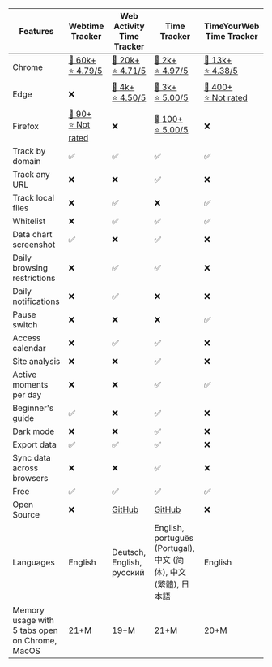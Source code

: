 
|Features|Webtime Tracker|Web Activity Time Tracker|Time Tracker|TimeYourWeb Time Tracker|
|----|----|----|----|----|
|Chrome|[👤 60k+<br/>⭐ 4.79/5](https://chrome.google.com/webstore/detail/webtime-tracker/ppaojnbmmaigjmlpjaldnkgnklhicppk)|[👤 20k+<br/>⭐ 4.71/5](https://chrome.google.com/webstore/detail/web-activity-time-tracker/hhfnghjdeddcfegfekjeihfmbjenlomm)|[👤 2k+<br/>⭐ 4.97/5](https://chrome.google.com/webstore/detail/time-tracker/dkdhhcbjijekmneelocdllcldcpmekmm)|[👤 13k+<br/>⭐ 4.38/5](https://chrome.google.com/webstore/detail/timeyourweb-time-tracker/kfmlkgchpffnaphmlmjnimonlldbcpnh)
|Edge|❌|[👤 4k+<br/>⭐ 4.50/5](https://chrome.google.com/webstore/detail/web-activity-time-tracker/hhfnghjdeddcfegfekjeihfmbjenlomm)|[👤 3k+<br/>⭐ 5.00/5](https://microsoftedge.microsoft.com/addons/detail/timer-running-browsin/fepjgblalcnepokjblgbgmapmlkgfahc)|[👤 400+<br/>⭐ Not rated](https://microsoftedge.microsoft.com/addons/detail/insight-track-and-optim/kkcmfbejfopnopfcmcjgfkpalecbleio)|[👤 1k+<br/>⭐ 5.00/5](https://microsoftedge.microsoft.com/addons/detail/timeyourweb-time-tracker/jodkkcjbahdphacgjhacggclncbaffoe)
|Firefox|[👤 90+<br/>⭐ Not rated](https://addons.mozilla.org/en-US/firefox/addon/webtime-tracker-2/)|❌|[👤 100+<br/>⭐ 5.00/5](https://addons.mozilla.org/en-US/firefox/addon/besttimetracker/)|❌
|Track by domain|✅|✅|✅|✅|
|Track any URL|❌|❌|✅|❌
|Track local files|❌|✅|❌|✅|
|Whitelist|❌|✅|✅|✅
|Data chart screenshot|✅|❌|✅|❌
|Daily browsing restrictions|❌|✅|✅|❌
|Daily notifications|❌|✅|❌|❌|❌
|Pause switch|❌|❌|❌|✅
|Access calendar|❌|✅|✅|❌
|Site analysis|❌|❌|✅|❌
|Active moments per day|❌|❌|✅|✅
|Beginner's guide|✅|❌|✅|❌
|Dark mode|❌|❌|✅|❌
|Export data|✅|✅|✅|❌|
|Sync data across browsers|❌|❌|✅|❌
|Free|✅|✅|✅|✅|
|Open Source|❌|[GitHub](https://github.com/Stigmatoz/web-activity-time-tracker)|[GitHub](https://github.com/sheepzh/timer)|❌
|Languages|English|Deutsch, English, русский|English, português (Portugal), 中文 (简体), 中文 (繁體), 日本語|English
|Memory usage with 5 tabs open on Chrome, MacOS<br/>|21+M|19+M|21+M|20+M
